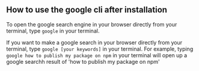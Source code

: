 ## How to use the google cli after installation

To open the google search engine in your browser directly from your terminal, type `google` in your terminal.

If you want to make a google search in your browser directly from your terminal, type `google [your keywords]` in your terminal. For example, typing `google how to publish my package on npm` in your terminal will open up a google searchh result of 'how to publish my package on npm'